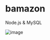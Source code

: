 # bamazon
Node.js &amp; MySQL

![image](https://user-images.githubusercontent.com/53911387/69664410-f0668c00-104d-11ea-9112-9d626f76810e.png)
